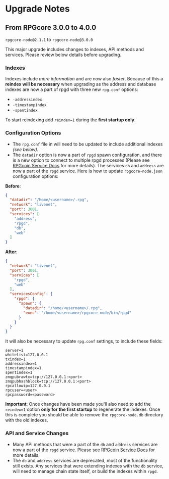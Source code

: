 # Upgrade Notes

## From RPGcore 3.0.0 to 4.0.0

`rpgcore-node@2.1.1` to `rpgcore-node@3.0.0`

This major upgrade includes changes to indexes, API methods and services. Please review below details before upgrading.

### Indexes

Indexes include *more information* and are now also *faster*. Because of this a **reindex will be necessary** when upgrading as the address and database indexes are now a part of rpgd with three new `rpg.conf` options:
- `-addressindex`
- `-timestampindex`
- `-spentindex`

To start reindexing add `reindex=1` during the **first startup only**.

### Configuration Options

- The `rpg.conf` file in will need to be updated to include additional indexes *(see below)*.
- The `datadir` option is now a part of `rpgd` spawn configuration, and there is a new option to connect to multiple rpgd processes (Please see [RPGcoin Service Docs](services/rpgd.md) for more details). The services `db` and `address` are now a part of the `rpgd` service. Here is how to update `rpgcore-node.json` configuration options:

**Before**:
```json
{
  "datadir": "/home/<username>/.rpg",
  "network": "livenet",
  "port": 3001,
  "services": [
    "address",
    "rpgd",
    "db",
    "web"
  ]
}
```

**After**:
```json
{
  "network": "livenet",
  "port": 3001,
  "services": [
    "rpgd",
    "web"
  ],
  "servicesConfig": {
    "rpgd": {
      "spawn": {
        "datadir": "/home/<username>/.rpg",
        "exec": "/home/<username>/rpgcore-node/bin/rpgd"
      }
    }
  }
}
```

It will also be necessary to update `rpg.conf` settings, to include these fields:
```
server=1
whitelist=127.0.0.1
txindex=1
addressindex=1
timestampindex=1
spentindex=1
zmqpubrawtx=tcp://127.0.0.1:<port>
zmqpubhashblock=tcp://127.0.0.1:<port>
rpcallowip=127.0.0.1
rpcuser=<user>
rpcpassword=<password>
```

**Important**: Once changes have been made you'll also need to add the `reindex=1` option **only for the first startup** to regenerate the indexes. Once this is complete you should be able to remove the `rpgcore-node.db` directory with the old indexes.

### API and Service Changes
- Many API methods that were a part of the `db` and `address` services are now a part of the `rpgd` service. Please see [RPGcoin Service Docs](services/rpgd.md) for more details.
- The `db` and `address` services are deprecated, most of the functionality still exists. Any services that were extending indexes with the `db` service, will need to manage chain state itself, or build the indexes within `rpgd`.
